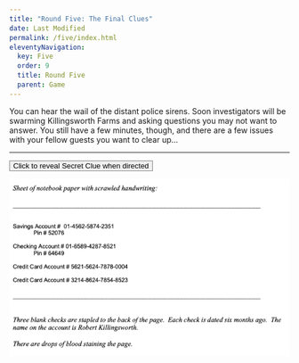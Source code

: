 ```yaml
---
title: "Round Five: The Final Clues"
date: Last Modified
permalink: /five/index.html
eleventyNavigation:
  key: Five
  order: 9
  title: Round Five
  parent: Game
---
```

You can hear the wail of the distant police sirens. Soon investigators will be swarming Killingsworth Farms and asking questions you may not want to answer. You still have a few minutes, though, and there are a few issues with your fellow guests you want to clear up...

---

<script src="//unpkg.com/alpinejs" defer></script>

<div x-data="{ open: false }">
    <button class="font-bold py-2 px-6 rounded" @click="open = true" style="border:1px solid gray;">Click to reveal Secret Clue when directed</button>
    <p x-show="open">
        <img src="/content/images/clue_five.png" />
    </p>
</div>